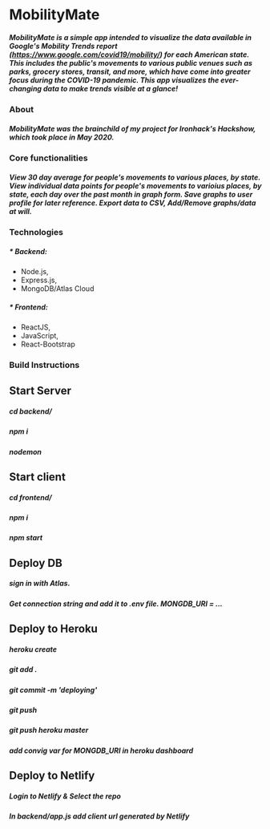 # MobilityMate

##### MobilityMate is a simple app intended to visualize the data available in Google's Mobility Trends report (https://www.google.com/covid19/mobility/) for each American state. This includes the public's movements to various public venues such as parks, grocery stores, transit, and more, which have come into greater focus during the COVID-19 pandemic. This app visualizes the ever-changing data to make trends visible at a glance!

### About

##### MobilityMate was the brainchild of my project for Ironhack's Hackshow, which took place in May 2020.

### Core functionalities 

##### View 30 day average for people's movements to various places, by state. View individual data points for people's movements to varioius places, by state, each day over the past month in graph form. Save graphs to user profile for later reference. Export data to CSV, Add/Remove graphs/data at will.

### Technologies

##### * Backend: 
* Node.js, 
* Express.js, 
* MongoDB/Atlas Cloud

##### * Frontend: 
* ReactJS, 
* JavaScript, 
* React-Bootstrap

### Build Instructions

## Start Server
##### cd backend/ 
##### npm i 
##### nodemon 


## Start client
##### cd frontend/ 
##### npm i 
##### npm start


## Deploy DB
##### sign in with Atlas. 
##### Get connection string and add it to .env file. MONGDB_URI = ...

## Deploy to Heroku
##### heroku create 
##### git add . 
##### git commit -m 'deploying' 
##### git push
##### git push heroku master
##### add convig var for MONGDB_URI in heroku dashboard


## Deploy to Netlify
##### Login to Netlify & Select the repo
##### In backend/app.js add client url generated by Netlify
